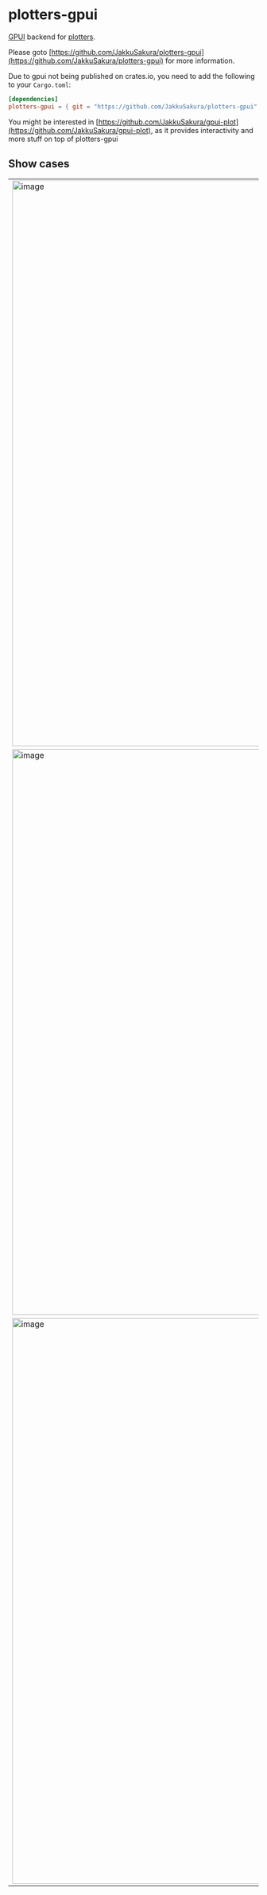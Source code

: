 # plotters-gpui

[GPUI](https://gpui.rs) backend for [plotters](https://github.com/plotters-rs/plotters).

Please goto [https://github.com/JakkuSakura/plotters-gpui](https://github.com/JakkuSakura/plotters-gpui)
for more information.

Due to gpui not being published on crates.io, you need to add the following to your `Cargo.toml`:

```toml
[dependencies]
plotters-gpui = { git = "https://github.com/JakkuSakura/plotters-gpui" }
```

You might be interested in [https://github.com/JakkuSakura/gpui-plot](https://github.com/JakkuSakura/gpui-plot), as it provides interactivity and more stuff on top of plotters-gpui

## Show cases

|                                                                                                                        |                                                                                                                        |
| ---------------------------------------------------------------------------------------------------------------------- | ---------------------------------------------------------------------------------------------------------------------- |
| <img width="1136" alt="image" src="https://github.com/user-attachments/assets/276b75c2-d5fe-4b0e-93b1-1215317d4b73" /> | <img width="1136" alt="image" src="https://github.com/user-attachments/assets/8b1f7c80-ef09-4ffd-aff8-123315ecf1b3" /> |
| <img width="1136" alt="image" src="https://github.com/user-attachments/assets/7e9ec94e-a8f0-4e0d-97eb-9399f0145e39" /> | <img width="1136" alt="image" src="https://github.com/user-attachments/assets/03ea4351-d079-4372-af84-bd2429ccc098" /> |
| <img width="1136" alt="image" src="https://github.com/user-attachments/assets/ee96ec61-6417-455e-bfb3-14064095c814" /> |                                                                                                                        |
